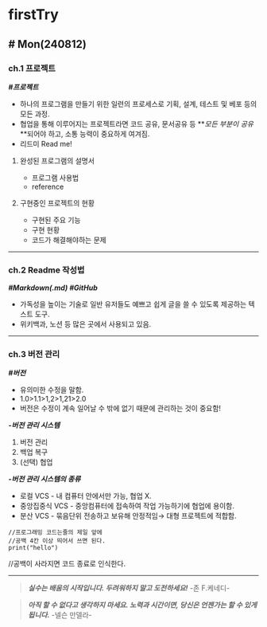 # firstTry #
## # Mon(240812)

### ch.1 프로젝트 

**_#프로젝트_**

- 하나의 프로그램을 만들기 위한 일련의 프로세스로 기획, 설계, 테스트  및 베포 등의 모든 과정.
- 협업을 통해 이루어지는 프로젝트라면 코드 공유, 문서공유 등 **_모든 부분이 공유_**되어야 하고, 소통 능력이 중요하게 여겨짐.
- 리드미 Read me!
1. 완성된 프로그램의 설명서
    + 프로그램 사용법
    + reference
    
2. 구현중인 프로젝트의 현황
    + 구현된 주요 기능
    + 구현 현황
    + 코드가 해결해야하는 문제

---

### ch.2 Readme 작성법

**_#Markdown(.md) #GitHub_**

+ 가독성을 높이는 기술로 일반 유저들도 예쁘고 쉽게 글을 쓸 수 있도록 제공하는 텍스트 도구.
+ 위키백과, 노션 등 많은 곳에서 사용되고 있음.

---

### ch.3 버전 관리

**_#버전_**

+ 유의미한 수정을 말함.
+ 1.0>1.1>1,2>1,21>2.0
+ 버전은 수정이 계속 일어날 수 밖에 없기 때문에 관리하는 것이 중요함!

**_-버전 관리 시스템_**

1. 버전 관리
2. 백업 복구
3. (선택) 협업

**_-버전 관리 시스템의 종류_**

+ 로컬 VCS - 내 컴퓨터 안에서만 가능, 협업 X.
+ 중앙집중식 VCS - 중앙컴퓨터에 접속하여 작업 가능하기에 협업에 용이함.
+ 분산 VCS - 묶음단위 전송하고 보유해 안정적임→ 대형 프로젝트에 적합함.

```
//프로그래밍 코드는줄의 제일 앞에
//공백 4칸 이상 띄어서 쓰면 된다.
print("hello")
```

//공백이 사라지면 코드 종료로 인식한다.

---

> **_실수는 배움의 시작입니다. 두려워하지 말고 도전하세요!_** -존 F.케네디-

> **_아직 할 수 없다고 생각하지 마세요. 노력과 시간이면, 당신은 언젠가는 할 수 있게 됩니다._** -넬슨 만델라-

